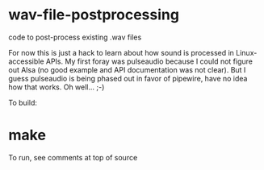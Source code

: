 # wav-file-postprocessing
code to post-process existing .wav files

For now this is just a hack to learn about how sound is processed in Linux-accessible APIs.  My first foray was 
pulseaudio because I could not figure out Alsa (no good example and API documentation was not clear).
But I guess pulseaudio is being phased out in favor of pipewire, have no idea how that works.  Oh well... ;-)

To build:

# make 

To run, see comments at top of source


